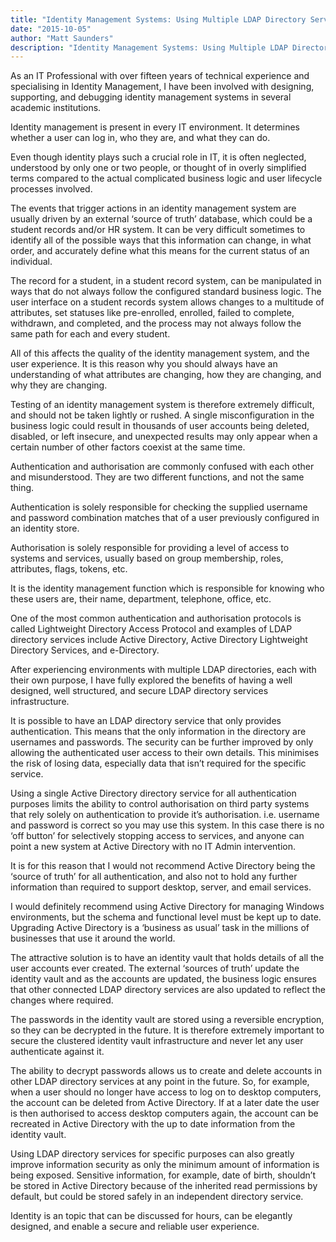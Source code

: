 ```yaml
---
title: "Identity Management Systems: Using Multiple LDAP Directory Services"
date: "2015-10-05"
author: "Matt Saunders"
description: "Identity Management Systems: Using Multiple LDAP Directory Services"
---
```


As an IT Professional with over fifteen years of technical experience and specialising in Identity Management, I have been involved with designing, supporting, and debugging identity management systems in several academic institutions.

Identity management is present in every IT environment. It determines whether a user can log in, who they are, and what they can do.

Even though identity plays such a crucial role in IT, it is often neglected, understood by only one or two people, or thought of in overly simplified terms compared to the actual complicated business logic and user lifecycle processes involved.

The events that trigger actions in an identity management system are usually driven by an external ‘source of truth’ database, which could be a student records and/or HR system. It can be very difficult sometimes to identify all of the possible ways that this information can change, in what order, and accurately define what this means for the current status of an individual.

The record for a student, in a student record system, can be manipulated in ways that do not always follow the configured standard business logic. The user interface on a student records system allows changes to a multitude of attributes, set statuses like pre-enrolled, enrolled, failed to complete, withdrawn, and completed, and the process may not always follow the same path for each and every student.

All of this affects the quality of the identity management system, and the user experience. It is this reason why you should always have an understanding of what attributes are changing, how they are changing, and why they are changing.

Testing of an identity management system is therefore extremely difficult, and should not be taken lightly or rushed. A single misconfiguration in the business logic could result in thousands of user accounts being deleted, disabled, or left insecure, and unexpected results may only appear when a certain number of other factors coexist at the same time.

Authentication and authorisation are commonly confused with each other and misunderstood. They are two different functions, and not the same thing.

Authentication is solely responsible for checking the supplied username and password combination matches that of a user previously configured in an identity store.

Authorisation is solely responsible for providing a level of access to systems and services, usually based on group membership, roles, attributes, flags, tokens, etc.

It is the identity management function which is responsible for knowing who these users are, their name, department, telephone, office, etc.

One of the most common authentication and authorisation protocols is called Lightweight Directory Access Protocol and examples of LDAP directory services include Active Directory, Active Directory Lightweight Directory Services, and e-Directory.

After experiencing environments with multiple LDAP directories, each with their own purpose, I have fully explored the benefits of having a well designed, well structured, and secure LDAP directory services infrastructure.

It is possible to have an LDAP directory service that only provides authentication. This means that the only information in the directory are usernames and passwords. The security can be further improved by only allowing the authenticated user access to their own details. This minimises the risk of losing data, especially data that isn’t required for the specific service.

Using a single Active Directory directory service for all authentication purposes limits the ability to control authorisation on third party systems that rely solely on authentication to provide it’s authorisation. i.e. username and password is correct so you may use this system. In this case there is no ‘off button’ for selectively stopping access to services, and anyone can point a new system at Active Directory with no IT Admin intervention.

It is for this reason that I would not recommend Active Directory being the ‘source of truth’ for all authentication, and also not to hold any further information than required to support desktop, server, and email services.

I would definitely recommend using Active Directory for managing Windows environments, but the schema and functional level must be kept up to date. Upgrading Active Directory is a ‘business as usual’ task in the millions of businesses that use it around the world.

The attractive solution is to have an identity vault that holds details of all the user accounts ever created. The external ‘sources of truth’ update the identity vault and as the accounts are updated, the business logic ensures that other connected LDAP directory services are also updated to reflect the changes where required.

The passwords in the identity vault are stored using a reversible encryption, so they can be decrypted in the future. It is therefore extremely important to secure the clustered identity vault infrastructure and never let any user authenticate against it.

The ability to decrypt passwords allows us to create and delete accounts in other LDAP directory services at any point in the future. So, for example, when a user should no longer have access to log on to desktop computers, the account can be deleted from Active Directory. If at a later date the user is then authorised to access desktop computers again, the account can be recreated in Active Directory with the up to date information from the identity vault.

Using LDAP directory services for specific purposes can also greatly improve information security as only the minimum amount of information is being exposed. Sensitive information, for example, date of birth, shouldn’t be stored in Active Directory because of the inherited read permissions by default, but could be stored safely in an independent directory service.

Identity is an topic that can be discussed for hours, can be elegantly designed, and enable a secure and reliable user experience.

